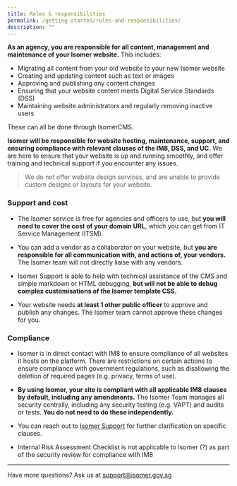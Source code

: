 ```yaml
---
title: Roles & responsibilities
permalink: /getting-started/roles-and-responsibilities/
description: ""
---
```

**As an agency, you are responsible for all content, management and maintenance of your Isomer website.** This includes:

- Migrating all content from your old website to your new Isomer website
- Creating and updating content such as text or images
- Approving and publishing any content changes
- Ensuring that your website content meets Digital Service Standards (DSS)
- Maintaining website administrators and regularly removing inactive users

These can all be done through IsomerCMS.

**Isomer will be responsible for website hosting, maintenance, support, and ensuring compliance with relevant clauses of the IM8, DSS, and UC.** We are here to ensure that your website is up and running smoothly, and offer training and technical support if you encounter any issues.

> We do not offer website design services, and are unable to provide custom designs or layouts for your website.

### Support and cost 
- The Isomer service is free for agencies and officers to use, but **you will need to cover the cost of your domain URL**, which you can get from IT Service Management (ITSM).

- You can add a vendor as a collaborator on your website, but **you are responsible for all communication with, and actions of, your vendors.** The Isomer team will not directly liaise with any vendors. 

- Isomer Support is able to help with technical assistance of the CMS and simple markdown or HTML debugging, **but will not be able to debug complex customisations of the Isomer template CSS.**

- Your website needs **at least 1 other public officer** to approve and publish any changes. The Isomer team cannot approve these changes for you.


### Compliance
- Isomer is in direct contact with IM8 to ensure compliance of all websites it hosts on the platform. There are restrictions on certain actions to ensure compliance with government regulations, such as disallowing the deletion of required pages (e.g. privacy, terms of use).

- **By using Isomer, your site is compliant with all applicable IM8 clauses by default, including any amendments.** The Isomer Team manages all security centrally, including any security testing (e.g. VAPT) and audits or tests. **You do not need to do these independently.**


- You can reach out to [Isomer Support](mailto:%20support@isomer.gov.sg) for further clarification on specific clauses.
- Internal Risk Assessment Checklist is not applicable to Isomer (?) as part of the security review for compliance with IM8


---

Have more questions? Ask us at [support@isomer.gov.sg](mailto:%20support@isomer.gov.sg)